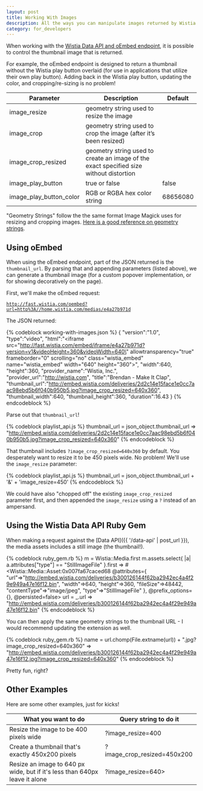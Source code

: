 ```yaml
---
layout: post
title: Working With Images
description: All the ways you can manipulate images returned by Wistia APIs.
category: for_developers
---
```


<div class="post_intro">
<p>
When working with the <a href="{{ '/data-api' | post_url }}">Wistia Data API and <a href="{{ '/oembed' | post_url }}">oEmbed endpoint</a>, it is possible to control the thumbnail image that is returned.
</p>
</div>

For example, the oEmbed endpoint is designed to return a thumbnail without the Wistia play button overlaid (for use in applications that utilize their own play button). Adding back in the Wistia play button, updating the color, and cropping/re-sizing is no problem!

Parameter | Description | Default
----------|-------------|-----------
image_resize | geometry string used to resize the image | 
image_crop | geometry string used to crop the image (after it’s been resized) | 
image_crop_resized | geometry string used to create an image of the exact specified size without distortion | 
image_play_button | true or false | false
image_play_button_color | RGB or RGBA hex color string | 68656080


"Geometry Strings" follow the the same format Image Magick uses for resizing and cropping images.
[Here is a good reference on geometry strings](http://www.simplesystems.org/RMagick/doc/imusage.html#geometry).

## Using oEmbed

When using the oEmbed endpoint, part of the JSON returned is the `thumbnail_url`. By parsing that and appending parameters (listed above), we can generate a thumbnail image (for a custom popover implementation, or for showing decoratively on the page).

First, we'll make the oEmbed request:

<code class="full_width">http://fast.wistia.com/oembed?url=http%3A//home.wistia.com/medias/e4a27b971d</code>

The JSON returned:

{% codeblock working-with-images.json %}
{
  "version":"1.0",
  "type":"video",
  "html":"<iframe src=\"http://fast.wistia.com/embed/iframe/e4a27b971d?version=v1&videoHeight=360&videoWidth=640\" allowtransparency=\"true\" frameborder=\"0\" scrolling=\"no\" class=\"wistia_embed\" name=\"wistia_embed\" width=\"640\" height=\"360\"></iframe>",
  "width":640,
  "height":360,
  "provider_name":"Wistia, Inc.",
  "provider_url":"http://wistia.com",
  "title":"Brendan - Make It Clap",
  "thumbnail_url":"http://embed.wistia.com/deliveries/2d2c14e15face1e0cc7aac98ebd5b6f040b950b5.jpg?image_crop_resized=640x360",
  "thumbnail_width":640,
  "thumbnail_height":360,
  "duration":16.43
}
{% endcodeblock %}

Parse out that `thumbnail_url`!

{% codeblock playlist_api.js %}
thumbnail_url = json_object.thumbnail_url
=> "http://embed.wistia.com/deliveries/2d2c14e15face1e0cc7aac98ebd5b6f040b950b5.jpg?image_crop_resized=640x360"
{% endcodeblock %}

That thumbnail includes `?image_crop_resized=640x360` by default. You desperately want to resize it to be 450 pixels wide. No problem! We'll use the `image_resize` parameter:

{% codeblock playlist_api.js %}
thumbnail_url = json_object.thumbnail_url + '&' + 'image_resize=450'
{% endcodeblock %}

We could have also "chopped off" the existing `image_crop_resized` parameter first, and then appended the `image_resize` using a `?` instead of an ampersand.

## Using the Wistia Data API Ruby Gem

When making a request against the [Data API]({{ '/data-api' | post_url }}), the media assets includes a still image (the thumbnail!).

{% codeblock ruby_gem.rb %}
m = Wistia::Media.first
m.assets.select{ |a| a.attributes["type"] == "StillImageFile" }.first
=> #<Wistia::Media::Asset:0x007fa67caced68 @attributes={
    "url"=>"http://embed.wistia.com/deliveries/b300126144f62ba2942ec4a4f29e949a47e16f12.bin",
    "width"=>640, "height"=>360, "fileSize"=>48442, "contentType"=>"image/jpeg", 
    "type"=>"StillImageFile"
  }, @prefix_options={}, @persisted=false>
url = _.url
=> "http://embed.wistia.com/deliveries/b300126144f62ba2942ec4a4f29e949a47e16f12.bin"
{% endcodeblock %}

You can then apply the same geometry strings to the thumbnail URL - I would recommend updating the extension as well.

{% codeblock ruby_gem.rb %}
name  = url.chomp(File.extname(url)) + ".jpg?image_crop_resized=640x360"
=> "http://embed.wistia.com/deliveries/b300126144f62ba2942ec4a4f29e949a47e16f12.jpg?image_crop_resized=640x360"
{% endcodeblock %}

Pretty fun, right?

## Other Examples

Here are some other examples, just for kicks!

What you want to do     | Query string to do it
------------------------|--------------------------
Resize the image to be 400 pixels wide | ?image_resize=400
Create a thumbnail that's exactly 450x200 pixels | ?image_crop_resized=450x200
Resize an image to 640 px wide, but if it's less than 640px leave it alone | ?image_resize=640>

